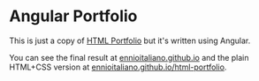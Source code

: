 # Angular Portfolio
This is just a copy of [HTML Portfolio](https://github.com/ennioitaliano/html-portfolio) but it's written using Angular.

You can see the final result at [ennioitaliano.github.io](https://ennioitaliano.github.io) and the plain HTML+CSS version at [ennioitaliano.github.io/html-portfolio](https://ennioitaliano.github.io/html-portfolio).
